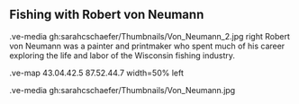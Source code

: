 ## Fishing with Robert von Neumann

.ve-media gh:sarahcschaefer/Thumbnails/Von_Neumann_2.jpg right
Robert von Neumann was a painter and printmaker who spent much of his career exploring the life and labor of the Wisconsin fishing industry. 


.ve-map 43.04.42.5 87.52.44.7 width=50% left

.ve-media gh:sarahcschaefer/Thumbnails/Von_Neumann.jpg
